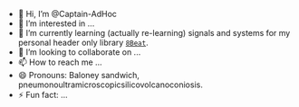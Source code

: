 - 👋 Hi, I’m @Captain-AdHoc
- 👀 I’m interested in ...
- 🌱 I’m currently learning (actually re-learning) signals and systems for my personal header only library [`8Beat`](https://github.com/razterizer/8Beat).
- 💞️ I’m looking to collaborate on ...
- 📫 How to reach me ...
- 😄 Pronouns: Baloney sandwich, pneumonoultramicroscopicsilicovolcanoconiosis.
- ⚡ Fun fact: ...

<!---
Captain-AdHoc/Captain-AdHoc is a ✨ special ✨ repository because its `README.md` (this file) appears on your GitHub profile.
You can click the Preview link to take a look at your changes.
--->
